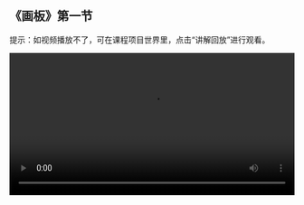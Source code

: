 ## 《画板》第一节
 
提示：如视频播放不了，可在课程项目世界里，点击“讲解回放”进行观看。
 
<video width="100%" controls controlslist="nodownload nofullscreen noremoteplayback" disablePictureInPicture>
  <source src="https://api.keepwork.com/ts-storage/siteFiles/21614/raw#我是小画家2_3.25.webm" type="video/webm" />
  <source src="https://api.keepwork.com/ts-storage/siteFiles/21613/raw#我是小画家2_3.25.mp4" type="video/mp4" />
   
  你的浏览器不支持播放
</video>
<style>
video::-webkit-media-controls-fullscreen-button { display: none; } 
</style>

## 字幕


在上一节课中，我们实现了简单的绘画涂色功能
但是一开启拉杆，还未拖动画笔就开始涂色了
如果可以实现拖动画笔后才开始涂色那就更好了
那么问题来了，该如何编写程序当 画笔开始拖动就被知道呢？
想一想，我们不上学的时候想要跟同学聊天可以怎么做呢？
在现实生活中，可以借助手机拨打电话或者社交软件来跟朋友取得联系我们
在程序中，我们也可以采用类似的方式
程序中的媒介叫做广播事件
接下来，一起来看看如何使用吧

### 步骤一

首先，选中红色画笔，点击属性面板
在开始拖动右边的框中，输  入drag red，点击确定
这样，在红色画笔开始拖动时会发送一个drag red广播
告诉程序此时开始拖动
接着，打开代码方块
在事件标签下拖出【当收到_消息时】指令
修改消息名称为drag red
只有当程序接收到这个广播时，才会去执行相应的代码操作
这里我们需要实现画画效果
所以，将实现画画效果的代码拖动到【当收到_消息】指令里面
值得注意的是，发送和收到的广播名称要保持一致
否则，程序将不会执行【当收到_消息】内部的指令
这就相当于电话号码，只有拨出正确的电话号码，才能联系到我们想要联系的人
程序编写好了，点击运行，看看效果吧
开始拖动后，红色画笔开始涂色
没有拖动时，红色画笔不会进行涂色
### 步骤二
我们已经实现了拖动画笔开始涂色的功能
那么，如何实现抬笔功能，也就是拖动画笔等待一定的时间才开始涂色呢？
我们只需要添加一条指令就可以实现这个效果
是哪条指令这么神奇呢？一起来看看吧！
打开代码方块
在控制标签下，拖出【等待1秒】指令，放置在【永远重复】循环指令的外面
这条指令表示程序运行到这里会等待1秒，1秒过后程序再继续往下执行
在这里，表示拖动红色画笔时，等待1秒，再开始涂色
这样，我们可以先将画笔拖动到涂色的位置
然后，再继续拖动它进行涂色
开启拉杆，来感受一下效果吧
场景中已经写好了一个“口”字，我们加上竖笔画，写一个“中”字
我们抬笔到这里
然后从这里往上画一笔
这样一个”中“字就写好啦
快去给自己的画板添加上这个功能吧！
下节课，我们将学习如何实现橡皮擦的功能！

